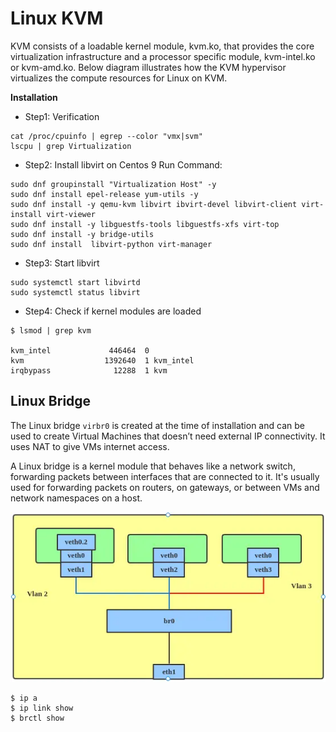 # Linux KVM 

KVM consists of a loadable kernel module, kvm.ko, that provides the core virtualization infrastructure and a processor specific module, kvm-intel.ko or kvm-amd.ko. Below diagram illustrates how the KVM hypervisor virtualizes the compute resources for Linux on KVM.

**Installation**
- Step1:  Verification
```
cat /proc/cpuinfo | egrep --color "vmx|svm"
lscpu | grep Virtualization
```

- Step2: Install libvirt on Centos 9
Run Command:
```
sudo dnf groupinstall "Virtualization Host" -y
sudo dnf install epel-release yum-utils -y
sudo dnf install -y qemu-kvm libvirt ibvirt-devel libvirt-client virt-install virt-viewer
sudo dnf install -y libguestfs-tools libguestfs-xfs virt-top
sudo dnf install -y bridge-utils   
sudo dnf install  libvirt-python virt-manager  
```

- Step3: Start libvirt
```
sudo systemctl start libvirtd
sudo systemctl status libvirt
```

- Step4: Check if kernel modules are loaded
```
$ lsmod | grep kvm

kvm_intel             446464  0
kvm                  1392640  1 kvm_intel
irqbypass              12288  1 kvm

```

## Linux Bridge
The Linux bridge ``virbr0`` is created at the time of installation and can be used to create Virtual Machines that doesn’t need external IP connectivity. It uses NAT to give VMs internet access.

A Linux bridge is a kernel module that behaves like a network switch, forwarding packets between interfaces that are connected to it. It's usually used for forwarding packets on routers, on gateways, or between VMs and network namespaces on a host.

![](./images/br_5.png.webp)

```
$ ip a
$ ip link show
$ brctl show
```